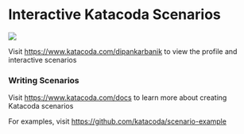 # Interactive Katacoda Scenarios

[![](http://shields.katacoda.com/katacoda/dipankarbanik/count.svg)](https://www.katacoda.com/dipankarbanik "Get your profile on Katacoda.com")

Visit https://www.katacoda.com/dipankarbanik to view the profile and interactive scenarios

### Writing Scenarios
Visit https://www.katacoda.com/docs to learn more about creating Katacoda scenarios

For examples, visit https://github.com/katacoda/scenario-example

